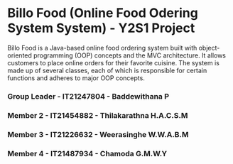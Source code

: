 # Billo Food (Online Food Odering System System) - Y2S1 Project
Billo Food is a Java-based online food ordering system built with object-oriented programming (OOP) concepts and the MVC architecture. It allows customers to place online orders for their favorite cuisine. The system is made up of several classes, each of which is responsible for certain functions and adheres to major OOP concepts.

<!-- ## Group Number - MLB_01.02_01 -->

### Group Leader - IT21247804 - Baddewithana P
### Member 2 - IT21454882 - Thilakarathna H.A.C.S.M 
### Member 3 - IT21226632 - Weerasinghe W.W.A.B.M
### Member 4 - IT21487934 - Chamoda G.M.W.Y
